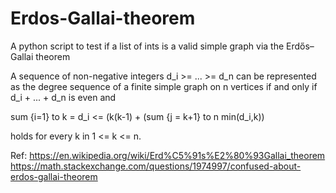 # Erdos-Gallai-theorem
A python script to test if a list of ints is a valid simple graph via the Erdős–Gallai theorem

A sequence of non-negative integers d_i >= ... >= d_n can be represented as the degree sequence of a finite simple graph on n vertices if and only if d_i + ... + d_n is even and

sum {i=1} to k = d_i <= (k(k-1) + (sum {j = k+1} to n min(d_i,k))

holds for every k in 1 <= k <= n.

Ref:
https://en.wikipedia.org/wiki/Erd%C5%91s%E2%80%93Gallai_theorem
https://math.stackexchange.com/questions/1974997/confused-about-erdos-gallai-theorem

